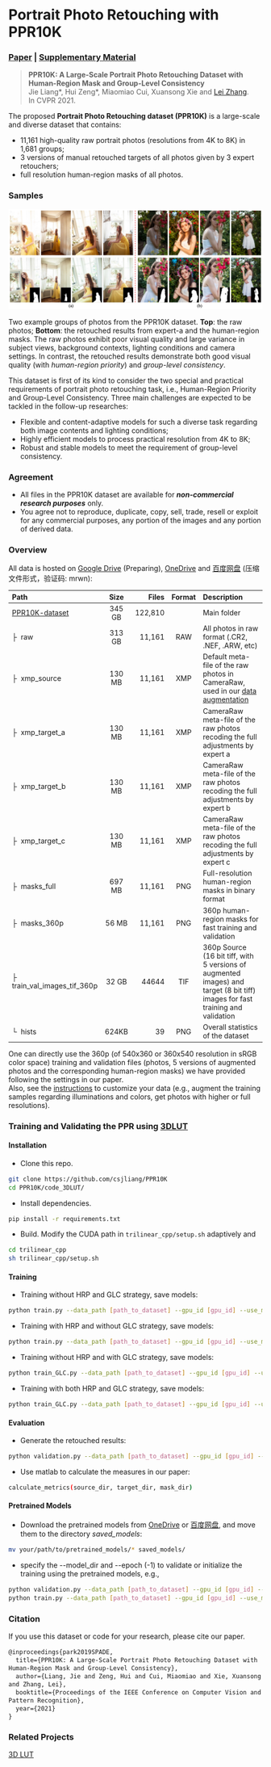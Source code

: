 # Portrait Photo Retouching with PPR10K

### [Paper](http://www4.comp.polyu.edu.hk/~cslzhang/paper/PPR10K-cvpr21-paper.pdf) |   [Supplementary Material](http://www4.comp.polyu.edu.hk/~cslzhang/paper/PPR10K-cvpr21-supp.pdf)

> **PPR10K: A Large-Scale Portrait Photo Retouching Dataset with Human-Region Mask and Group-Level Consistency** <br>
> Jie Liang\*, Hui Zeng\*, Miaomiao Cui, Xuansong Xie and [Lei Zhang](https://www4.comp.polyu.edu.hk/~cslzhang/). <br>
> In CVPR 2021.

The proposed **Portrait Photo Retouching dataset (PPR10K)** is a large-scale and diverse dataset that contains: <br>
- 11,161 high-quality raw portrait photos (resolutions from 4K to 8K) in 1,681 groups; <br>
- 3 versions of manual retouched targets of all photos given by 3 expert retouchers; <br> 
- full resolution human-region masks of all photos.

### Samples

![sample_images](imgs/motivation.jpg)

Two example groups of photos from the PPR10K dataset.
**Top**: the raw photos; 
**Bottom**: the retouched results from expert-a and the human-region masks.
The raw photos exhibit poor visual quality and large variance in subject views, background contexts, 
lighting conditions and camera settings. 
In contrast, the retouched results demonstrate both good visual quality (with *human-region priority*) and *group-level consistency*.

This dataset is first of its kind to consider the two special and practical requirements of portrait photo retouching task, i.e., 
Human-Region Priority and Group-Level Consistency. Three main challenges are expected to be tackled in the follow-up researches: <br>
- Flexible and content-adaptive models for such a diverse task regarding both image contents and lighting conditions; <br>
- Highly efficient models to process practical resolution from 4K to 8K; <br>
- Robust and stable models to meet the requirement of group-level consistency. 

### Agreement

- All files in the PPR10K dataset are available for ***non-commercial research purposes*** only.
- You agree not to reproduce, duplicate, copy, sell, trade, resell or exploit for any commercial purposes, any portion of the images and any portion of derived data.

### Overview

All data is hosted on [Google Drive]() (Preparing), [OneDrive](https://connectpolyu-my.sharepoint.com/:f:/g/personal/19109963r_connect_polyu_hk/EsDA5M_nN2lIrYTyNwTFZd0BCgyE-r_j2HzNhcMEQPGLlw?e=5NWXux) 
and [百度网盘](https://pan.baidu.com/s/1qjlJdM50msazSN4MnSiZrw) (压缩文件形式，验证码: mrwn):

| Path | Size | Files | Format | Description
| :--- | :---: | ----: | :----: | :----------
| [PPR10K-dataset](https://connectpolyu-my.sharepoint.com/:f:/g/personal/19109963r_connect_polyu_hk/EsDA5M_nN2lIrYTyNwTFZd0BCgyE-r_j2HzNhcMEQPGLlw?e=5NWXux) | 345 GB | 122,810 | | Main folder
| &boxvr;&nbsp; raw | 313 GB | 11,161 | RAW | All photos in raw format (.CR2, .NEF, .ARW, etc)
| &boxvr;&nbsp; xmp_source | 130 MB | 11,161 | XMP | Default meta-file of the raw photos in CameraRaw, used in our [data augmentation](docs/dataset_usage.md)
| &boxvr;&nbsp; xmp_target_a | 130 MB | 11,161 | XMP | CameraRaw meta-file of the raw photos recoding the full adjustments by expert a
| &boxvr;&nbsp; xmp_target_b | 130 MB | 11,161 | XMP | CameraRaw meta-file of the raw photos recoding the full adjustments by expert b
| &boxvr;&nbsp; xmp_target_c | 130 MB | 11,161 | XMP | CameraRaw meta-file of the raw photos recoding the full adjustments by expert c
| &boxvr;&nbsp; masks_full | 697 MB | 11,161 | PNG | Full-resolution human-region masks in binary format
| &boxvr;&nbsp; masks_360p | 56 MB | 11,161 | PNG | 360p human-region masks for fast training and validation
| &boxvr;&nbsp; train_val_images_tif_360p | 32 GB | 44644 | TIF | 360p Source (16 bit tiff, with 5 versions of augmented images) and target (8 bit tiff) images for fast training and validation
| &boxur;&nbsp; hists | 624KB | 39 | PNG | Overall statistics of the dataset

One can directly use the 360p (of 540x360 or 360x540 resolution in sRGB color space) training and validation files (photos, 5 versions of augmented photos and the corresponding human-region masks) we have provided following the settings in our paper. <br>
Also, see the [instructions](docs/dataset_usage.md) to customize your data (e.g., augment the training samples regarding illuminations and colors, get photos with higher or full resolutions).

### Training and Validating the PPR using [3DLUT](https://github.com/HuiZeng/Image-Adaptive-3DLUT)

#### Installation

- Clone this repo.
```bash
git clone https://github.com/csjliang/PPR10K
cd PPR10K/code_3DLUT/
```

- Install dependencies.
```bash
pip install -r requirements.txt
```

- Build. Modify the CUDA path in ```trilinear_cpp/setup.sh``` adaptively and
```bash
cd trilinear_cpp
sh trilinear_cpp/setup.sh
```

#### Training

- Training without HRP and GLC strategy, save models:
```bash
python train.py --data_path [path_to_dataset] --gpu_id [gpu_id] --use_mask False --output_dir [path_to_save_models]
```

- Training with HRP and without GLC strategy, save models:
```bash
python train.py --data_path [path_to_dataset] --gpu_id [gpu_id] --use_mask True --output_dir [path_to_save_models]
```

- Training without HRP and with GLC strategy, save models:
```bash
python train_GLC.py --data_path [path_to_dataset] --gpu_id [gpu_id] --use_mask False --output_dir [path_to_save_models]
```

- Training with both HRP and GLC strategy, save models:
```bash
python train_GLC.py --data_path [path_to_dataset] --gpu_id [gpu_id] --use_mask True --output_dir [path_to_save_models]
```

#### Evaluation

- Generate the retouched results:
```bash
python validation.py --data_path [path_to_dataset] --gpu_id [gpu_id] --model_dir [path_to_models]
```

- Use matlab to calculate the measures in our paper:
```bash
calculate_metrics(source_dir, target_dir, mask_dir)
```

#### Pretrained Models

- Download the pretrained models from [OneDrive](https://connectpolyu-my.sharepoint.com/:f:/g/personal/19109963r_connect_polyu_hk/EsDA5M_nN2lIrYTyNwTFZd0BCgyE-r_j2HzNhcMEQPGLlw?e=5NWXux) 
or [百度网盘](https://pan.baidu.com/s/1hpMO__JIvqWImdL8rznYcw), and move them to the directory *saved_models*:
```bash
mv your/path/to/pretrained_models/* saved_models/
```
- specify the --model_dir and --epoch (-1) to validate or initialize the training using the pretrained models, e.g.,
```bash
python validation.py --data_path [path_to_dataset] --gpu_id [gpu_id] --model_dir mask_noglc_a --epoch -1
python train.py --data_path [path_to_dataset] --gpu_id [gpu_id] --use_mask True --output_dir mask_noglc_a --epoch -1
```

### Citation
If you use this dataset or code for your research, please cite our paper.
```
@inproceedings{park2019SPADE,
  title={PPR10K: A Large-Scale Portrait Photo Retouching Dataset with Human-Region Mask and Group-Level Consistency},
  author={Liang, Jie and Zeng, Hui and Cui, Miaomiao and Xie, Xuansong and Zhang, Lei},
  booktitle={Proceedings of the IEEE Conference on Computer Vision and Pattern Recognition},
  year={2021}
}
```

### Related Projects

[3D LUT](https://github.com/HuiZeng/Image-Adaptive-3DLUT)